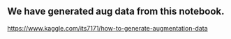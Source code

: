 ## We have generated aug data from this notebook.

https://www.kaggle.com/its7171/how-to-generate-augmentation-data